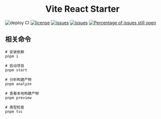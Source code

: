 <h1 align="center">
Vite React Starter
</h1>

![deploy CI][deploy-ci]
[![license][license-img]][license-url]
[![issues][issues-img]][issues-url]
[![issues][issues-img]][issues-url]
[![Percentage of issues still open][percentage-issues-img]][percentage-issues-url]


## 相关命令

```shell
# 安装依赖
pnpm i

# 启动项目
pnpm start

# 分析构建产物
pnpm analyze

# 查看本地构建产物
pnpm preview

# 类型检查
pnpm tsc
```

[license-img]: https://badgen.net/badge/license/MIT/blue
[license-url]: https://github.com/pansyjs/vite-react-starter/blob/main/LICENSE
[issues-img]: https://img.shields.io/github/issues/pansyjs/vite-react-starter
[issues-url]: https://github.com/pansyjs/vite-react-starter/issues
[percentage-issues-img]: http://isitmaintained.com/badge/open/pansyjs/vite-react-starter.svg
[percentage-issues-url]: http://isitmaintained.com/project/pansyjs/vite-react-starter 'Percentage of issues still open'
[deploy-ci]: https://github.com/pansyjs/vite-react-starter/workflows/Deploy/badge.svg
